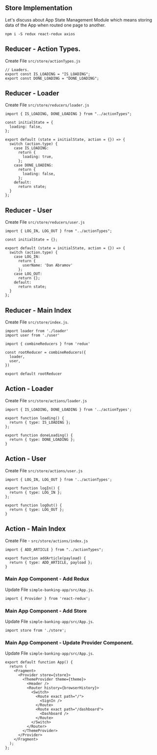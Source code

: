 ## Store Implementation

Let's discuss about App State Management Module which means storing data of the App when routed one page to another.

```
npm i -S redux react-redux axios
```

## Reducer - Action Types.
Create File `src/store/actionTypes.js`

```
// Loaders.
export const IS_LOADING = "IS_LOADING";
export const DONE_LOADING = "DONE_LOADING";
```

## Reducer - Loader
Create File `src/store/reducers/loader.js`  

```
import { IS_LOADING, DONE_LOADING } from "../actionTypes";

const initialState = {
  loading: false,
};

export default (state = initialState, action = {}) => {
  switch (action.type) {
    case IS_LOADING:
      return {
        loading: true,
      };
    case DONE_LOADING:
      return {
        loading: false,
      };
    default:
      return state;
  }
};
```

## Reducer - User
Create File `src/store/reducers/user.js`  

```
import { LOG_IN, LOG_OUT } from "../actionTypes";

const initialState = {};

export default (state = initialState, action = {}) => {
  switch (action.type) {
    case LOG_IN:
      return {
        userName: 'Dan Abramov'
      };
    case LOG_OUT:
      return {};
    default:
      return state;
  }
};
```

## Reducer - Main Index
Create File `src/store/index.js`.

```
import loader from './loader'
import user from './user'

import { combineReducers } from 'redux'

const rootReducer = combineReducers({
  loader,
  user,
})

export default rootReducer
```

## Action - Loader
Create File `src/store/actions/loader.js`

```
import { IS_LOADING, DONE_LOADING } from '../actionTypes';

export function loading() {
  return { type: IS_LOADING };
};

export function doneLoading() {
  return { type: DONE_LOADING };
}
```

## Action - User
Create File `src/store/actions/user.js`

```
import { LOG_IN, LOG_OUT } from '../actionTypes';

export function logIn() {
  return { type: LOG_IN };
};

export function logOut() {
  return { type: LOG_OUT };
}
```

## Action - Main Index
Create File - `src/store/actions/index.js`

```
import { ADD_ARTICLE } from "../actionTypes";

export function addArticle(payload) {
  return { type: ADD_ARTICLE, payload };
}
```

### Main App Component - Add Redux
Update File `simple-banking-app/src/App.js`.

```
import { Provider } from 'react-redux';
```

### Main App Component - Add Store
Update File `simple-banking-app/src/App.js`.

```
import store from './store';
```

### Main App Component - Update Provider Component.
Update File `simple-banking-app/src/App.js`.

```
export default function App() {
  return (
    <Fragment>
      <Provider store={store}>
        <ThemeProvider theme={theme}>
          <Header />
          <Router history={browserHistory}>
            <Switch>
              <Route exact path="/">
                <SignIn />
              </Route>
              <Route exact path="/dashboard">
                <Dashboard />
              </Route>
            </Switch>
          </Router>
        </ThemeProvider>
      </Provider>
    </Fragment>
  );
};
```